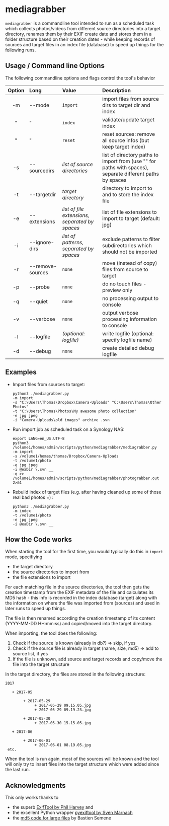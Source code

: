 # mediagrabber
`mediagrabber` is a commandline tool intended to run as a scheduled task which collects photos/videos from different 
source directories into a target directory, renames them by their EXIF create date and stores them in a folder structure
based on their creation dates - while keeping records of sources and target files in an index file (database) to
speed up things for the following runs.

## Usage / Command line Options
The following commandline options and flags control the tool's behavior 

Option | Long | Value | Description
:---: | :--- | :--- | :---
-m | --mode | `import` | import files from source dirs to target dir and index
| " |   "    | `index` | validate/update target index
| " |    "    | `reset` | reset sources: remove all source infos (but keep target index)
-s | --sourcedirs | *list of source directories* | list of directory paths to import from (use "" for paths with spaces), separate different paths by spaces
-t | --targetdir | *target directory* | directory to import to and to store the index file
-e | --extensions | *list of file extensions, separated by spaces* | list of file extensions to import to target (default: jpg)
-i | --ignore-dirs | *list of patterns, separated by spaces* | exclude patterns to filter subdirectories which should not be imported
-r | --remove-sources | `none` | move (instead of copy) files from source to target
-p | --probe | `none` | do no touch files - preview only
-q | --quiet | `none` | no processing output to console
-v | --verbose | `none` | output verbose processing information to console
-l | --logfile | *(optional: logfile)* | write logfile (optional: specify logfile name)
-d | --debug | `none` | create detailed debug logfile


## Examples

* Import files from sources to target:
    ```
    python3 ./mediagrabber.py
    -m import 
    -s "C:\Users\Thomas\Dropbox\Camera-Uploads" "C:\Users\Thomas\Other Photos"
    -t "C:\Users\Thomas\Photos\My awesome photo collection"
    -e jpg jpeg
    -i "Camera-Uploads\old images" archive .svn
    ```
    

* Run import job as scheduled task on a Synology NAS:
    ```
    export LANG=en_US.UTF-8
    python3 /volume1/homes/admin/scripts/python/mediagrabber/mediagrabber.py
    -m import 
    -s /volume1/homes/thomas/Dropbox/Camera-Uploads 
    -t /volume1/photo
    -e jpg jpeg
    -i @eaDir \.svn __ 
    -q >> /volume1/homes/admin/scripts/python/mediagrabber/photograbber.out 2>&1
    ```

* Rebuild index of target files (e.g. after having cleaned up some of those real bad photos =) :
     ```
    python3 ./mediagrabber.py
    -m index
    -t /volume1/photo
    -e jpg jpeg
    -i @eaDir \.svn __
    ```
## How the Code works
When starting the tool for the first time, you would typically do this in `import` mode, specifiying
 * the target directory
 * the source directories to import from
 * the file extensions to import
 
For each matching file in the source directories, the tool then gets the creation timestamp from the EXIF metadata of
the file and calculates its MD5 hash - this info is recorded in the index database (target) along with the information
on where the file was imported from (sources) and used in later runs to speed up things.

The file is then renamed according the creation timestamp of its content (YYYY-MM-DD HH:mm:ss) and copied/moved into the 
target directory.
  
When importing, the tool does the following:
 1. Check if the source is known (already in db?) => skip, if yes
 2. Check if the source file is already in target (name, size, md5) => add to source list, if yes
 3. If the file is unknown, add source and target records and copy/move the file into the target structure

In the target directory, the files are stored in the following structure:
    
    2017 
 
       + 2017-05
       
            + 2017-05-29
                 + 2017-05-29 09.15.05.jpg
                 + 2017-05-29 09.19.23.jpg
                 
            + 2017-05-30
                 + 2017-05-30 15.15.05.jpg
 
       + 2017-06
 
            + 2017-06-01
                 + 2017-06-01 08.19.05.jpg
     etc.

When the tool is run again, most of the sources will be known and the tool will only try to insert files into the target
structure which were added since the last run.

 
 ## Acknowledgments

This only works thanks to 
  * the superb [ExifTool by Phil Harvey](http://www.sno.phy.queensu.ca/~phil/exiftool/) and
  * the excellent Python wrapper [pyexiftool by Sven Marnach](https://github.com/smarnach/pyexiftool)
  * the [md5 code for large files](http://stackoverflow.com/a/17782753) by Bastien Semene
